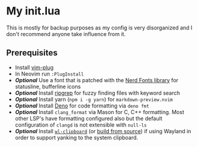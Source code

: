 # My init.lua

This is mostly for backup purposes as my config is very disorganized and I don't
recommend anyone take influence from it.

## Prerequisites

- Install [vim-plug](https://github.com/junegunn/vim-plug)
- In Neovim run `:PlugInstall`
- _**Optional**_ Use a font that is patched with the
  [Nerd Fonts library](https://github.com/ryanoasis/nerd-fonts) for statusline,
  bufferline icons
- _**Optional**_ Install [ripgrep](https://github.com/BurntSushi/ripgrep) for
  fuzzy finding files with keyword search
- _**Optional**_ Install yarn (`npm i -g yarn`) for `markdown-preview.nvim`
- _**Optional**_ Install
  [Deno](https://deno.land/manual@v1.31.1/getting_started/installation) for code
  formatting via `deno fmt`
- _**Optional**_ Install `clang_format` via Mason for C, C++ formatting. Most
  other LSP's have formatting configured also but the default configuration of
  `clangd` is not extensible with `null-ls`
- _**Optional**_ Install
  [`wl-clipboard`](https://archlinux.org/packages/community/x86_64/wl-clipboard/)
  (or [build from source](https://github.com/bugaevc/wl-clipboard)) if using
  Wayland in order to support yanking to the system clipboard.
